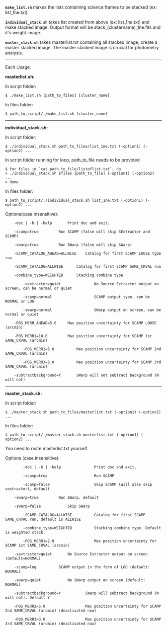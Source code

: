 

**`make_list.sh`** makes the lists containing science frames to be stacked (ex: list_1ne.txt)

**`individual_stack.sh`** takes list created from above (ex: list_1ne.txt) and make stacked image.
Output format will be stack_(clustername)_1ne.fits and it's weight image.

**`master_stack.sh`** takes masterlist.txt containing all stacked image, create a master stacked image.
The master stacked image is crucial for photometry analysis.

---------------------------------------------------------------

Each Usage:

**masterlist.sh:**

In script folder:

`$ ./make_list.sh [path_to_files] [cluster_name]`

In files folder:

`$ path_to_script/./make_list.sh [cluster_name]`

---------------------------------------------------------------

**individual_stack.sh:**

In script folder:

`$ ./individual_stack.sh path_to_files/list_1ne.txt (-option1) (-option2) ...`

In script folder running for loop, path_to_file needs to be provided

```
$ for files in `cat path_to_file/listoflist.txt`; do
> ./individual_stack.sh $files [path_to_file] (-option1) (-option2) ...
> done
```

In files folder:

`$ path_to_script/./individual_stack.sh list_1ne.txt (-option1) (-option2) ...`

Options(case insensitive):

```
	-doc | -h | -help		Print doc and exit.

	-scamp=true			Run SCAMP (false will skip SExtractor and SCAMP)

	-swarp=true			Run SWarp (false will skip SWarp)

	-SCAMP_CATALOG_AHEAD=ALLWISE	Catalog for first SCAMP LOOSE type run

	-SCAMP_CATALOG=ALLWISE		Catalog for first SCAMP SAME_CRVAL run

	-combine_type=WEIGHTED		Stacking combine type

        -sextractor=quiet               No Source Extractor output on screen, can be normal or quiet

        -scamp=normal                   SCAMP output type, can be NORMAL or LOG

        -swarp=normal                   SWarp output on screen, can be normal or quiet

	-POS_MERR_AHEAD=5.0		Max position uncertainty for SCAMP LOOSE (arcmin)

	-POS_MERR1=10.0			Max position uncertainty for SCAMP 1st SAME_CRVAL (arcmin)

        -POS_MERR2=5.0			Max position uncertainty for SCAMP 2nd SAME_CRVAL (arcmin)

        -POS_MERR3=3.0			Max position uncertainty for SCAMP 3rd SAME_CRVAL (arcmin)

	-subtractbackground=Y		SWarp will not subtract background (N will not)
```

---------------------------------------------------------------

**master_stack.sh:**

In script folder:

`$ ./master_stack.sh path_to_files/masterlist.txt (-option1) (-option2) ...`

In files folder:

`$ path_to_script/./master_stack.sh masterlist.txt (-option1) (-option2) ...`

You need to reate masterlist.txt yourself.

Options (case insensitive):

```
        -doc | -h | -help               Print doc and exit.

        -scamp=true                     Run SCAMP

        -scamp=false                    Skip SCAMP (Will also skip sextractor), default

	-swarp=true			Run SWarp, default

	-swarp=false			Skip SWarp

        -SCAMP_CATALOG=ALLWISE          Catalog for first SCAMP SAME_CRVAL run, default is ALLWISE

        -combine_type=WEIGHTED          Stacking combine type. Default is weighted stack.

        -POS_MERR1=2.0                  Max position uncertainty for SCAMP 1st SAME_CRVAL (arcmin)

	-sextractor=quiet		No Source Extractor output on screen (default=NORMAL)

	-scamp=log			SCAMP output in the form of LOG (default: NORMAL)

	-swarp=quiet			No SWarp output on screen (default: NORMAL)

	-subtractbackground=Y           SWarp will subtract background (N will not). Default Y

	-POS_MERR2=5.0                  Max position uncertainty for SCAMP 2nd SAME_CRVAL (arcmin) (deactivated now)

	-POS_MERR3=3.0                  Max position uncertainty for SCAMP 3rd SAME_CRVAL (arcmin) (deactivated now)
```




